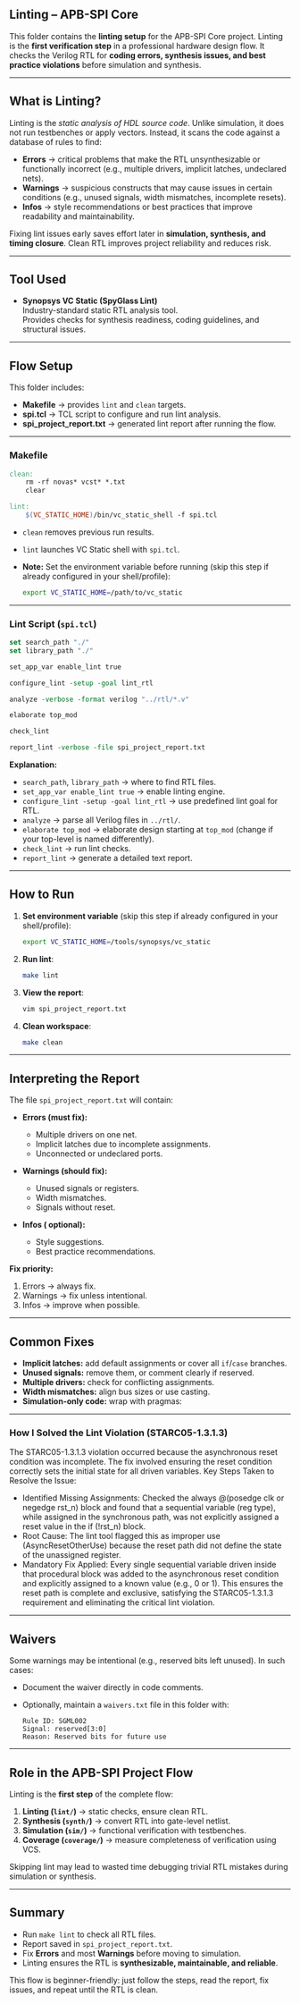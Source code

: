 ##  Linting – APB-SPI Core

This folder contains the **linting setup** for the APB-SPI Core project. Linting is the **first verification step** in a professional hardware design flow. It checks the Verilog RTL for **coding errors, synthesis issues, and best practice violations** before simulation and synthesis.

---

##  What is Linting?

Linting is the *static analysis of HDL source code*. Unlike simulation, it does not run testbenches or apply vectors. Instead, it scans the code against a database of rules to find:

- **Errors** → critical problems that make the RTL unsynthesizable or functionally incorrect (e.g., multiple drivers, implicit latches, undeclared nets).  
- **Warnings** → suspicious constructs that may cause issues in certain conditions (e.g., unused signals, width mismatches, incomplete resets).  
- **Infos** → style recommendations or best practices that improve readability and maintainability.

Fixing lint issues early saves effort later in **simulation, synthesis, and timing closure**. Clean RTL improves project reliability and reduces risk.

---

##  Tool Used

- **Synopsys VC Static (SpyGlass Lint)**  
  Industry-standard static RTL analysis tool.  
  Provides checks for synthesis readiness, coding guidelines, and structural issues.

---

##  Flow Setup

This folder includes:
- **Makefile** → provides `lint` and `clean` targets.  
- **spi.tcl** → TCL script to configure and run lint analysis.  
- **spi_project_report.txt** → generated lint report after running the flow.  

---

###  Makefile

```makefile
clean:
	rm -rf novas* vcst* *.txt
	clear

lint: 
	$(VC_STATIC_HOME)/bin/vc_static_shell -f spi.tcl
````

* `clean` removes previous run results.
* `lint` launches VC Static shell with `spi.tcl`.
* **Note:** Set the environment variable before running (skip this step if already configured in your shell/profile):

  ```bash
  export VC_STATIC_HOME=/path/to/vc_static
  ```

---

###  Lint Script (`spi.tcl`)

```tcl
set search_path "./"
set library_path "./"

set_app_var enable_lint true

configure_lint -setup -goal lint_rtl

analyze -verbose -format verilog "../rtl/*.v"

elaborate top_mod

check_lint

report_lint -verbose -file spi_project_report.txt
```

**Explanation:**

* `search_path`, `library_path` → where to find RTL files.
* `set_app_var enable_lint true` → enable linting engine.
* `configure_lint -setup -goal lint_rtl` → use predefined lint goal for RTL.
* `analyze` → parse all Verilog files in `../rtl/`.
* `elaborate top_mod` → elaborate design starting at `top_mod` (change if your top-level is named differently).
* `check_lint` → run lint checks.
* `report_lint` → generate a detailed text report.

---

##  How to Run

1. **Set environment variable** (skip this step if already configured in your shell/profile):

   ```bash
   export VC_STATIC_HOME=/tools/synopsys/vc_static
   ```

2. **Run lint**:

   ```bash
   make lint
   ```

3. **View the report**:

   ```bash
   vim spi_project_report.txt
   ```

4. **Clean workspace**:

   ```bash
   make clean
   ```

---

##  Interpreting the Report

The file `spi_project_report.txt` will contain:

* **Errors (must fix):**

  * Multiple drivers on one net.
  * Implicit latches due to incomplete assignments.
  * Unconnected or undeclared ports.

* **Warnings (should fix):**

  * Unused signals or registers.
  * Width mismatches.
  * Signals without reset.

* **Infos ( optional):**

  * Style suggestions.
  * Best practice recommendations.

**Fix priority:**

1. Errors → always fix.
2. Warnings → fix unless intentional.
3. Infos → improve when possible.

---

##  Common Fixes

* **Implicit latches:** add default assignments or cover all `if`/`case` branches.
* **Unused signals:** remove them, or comment clearly if reserved.
* **Multiple drivers:** check for conflicting assignments.
* **Width mismatches:** align bus sizes or use casting.
* **Simulation-only code:** wrap with pragmas:

---

### How I Solved the Lint Violation (STARC05-1.3.1.3)
The STARC05-1.3.1.3 violation occurred because the asynchronous reset condition was incomplete. The fix involved ensuring the reset condition correctly sets the initial state for all driven variables.
Key Steps Taken to Resolve the Issue:
 * Identified Missing Assignments: Checked the always @(posedge clk or negedge rst_n) block and found that a sequential variable (reg type), while assigned in the synchronous path, was not explicitly assigned a reset value in the if (!rst_n) block.
 * Root Cause: The lint tool flagged this as improper use (AsyncResetOtherUse) because the reset path did not define the state of the unassigned register.
 * Mandatory Fix Applied: Every single sequential variable driven inside that procedural block was added to the asynchronous reset condition and explicitly assigned to a known value (e.g., 0 or 1).
This ensures the reset path is complete and exclusive, satisfying the STARC05-1.3.1.3 requirement and eliminating the critical lint violation.
---
##  Waivers

Some warnings may be intentional (e.g., reserved bits left unused). In such cases:

* Document the waiver directly in code comments.
* Optionally, maintain a `waivers.txt` file in this folder with:

  ```
  Rule ID: SGML002
  Signal: reserved[3:0]
  Reason: Reserved bits for future use
  ```

---

##  Role in the APB-SPI Project Flow

Linting is the **first step** of the complete flow:

1. **Linting (`lint/`)** → static checks, ensure clean RTL.
2. **Synthesis (`synth/`)** → convert RTL into gate-level netlist.
3. **Simulation (`sim/`)** → functional verification with testbenches.
4. **Coverage (`coverage/`)** → measure completeness of verification using VCS.


Skipping lint may lead to wasted time debugging trivial RTL mistakes during simulation or synthesis.

---

##  Summary

* Run `make lint` to check all RTL files.
* Report saved in `spi_project_report.txt`.
* Fix **Errors** and most **Warnings** before moving to simulation.
* Linting ensures the RTL is **synthesizable, maintainable, and reliable**.

This flow is beginner-friendly: just follow the steps, read the report, fix issues, and repeat until the RTL is clean.


